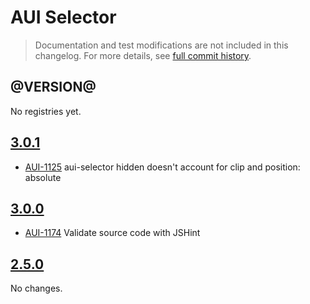 # AUI Selector

> Documentation and test modifications are not included in this changelog. For more details, see [full commit history](https://github.com/liferay/alloy-ui/commits/master/src/aui-selector).

## @VERSION@

No registries yet.

## [3.0.1](https://github.com/liferay/alloy-ui/releases/tag/3.0.1)

* [AUI-1125](https://issues.liferay.com/browse/AUI-1125) aui-selector hidden doesn't account for clip and position: absolute

## [3.0.0](https://github.com/liferay/alloy-ui/releases/tag/3.0.0)

* [AUI-1174](https://issues.liferay.com/browse/AUI-1174) Validate source code with JSHint

## [2.5.0](https://github.com/liferay/alloy-ui/releases/tag/2.5.0)

No changes.